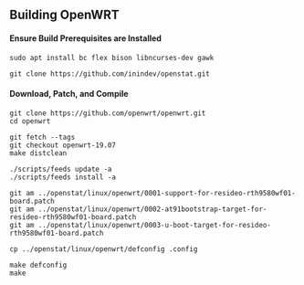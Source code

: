 ## Building OpenWRT

#### Ensure Build Prerequisites are Installed
```
sudo apt install bc flex bison libncurses-dev gawk

git clone https://github.com/inindev/openstat.git
```

#### Download, Patch, and Compile
```
git clone https://github.com/openwrt/openwrt.git
cd openwrt

git fetch --tags
git checkout openwrt-19.07
make distclean

./scripts/feeds update -a
./scripts/feeds install -a

git am ../openstat/linux/openwrt/0001-support-for-resideo-rth9580wf01-board.patch
git am ../openstat/linux/openwrt/0002-at91bootstrap-target-for-resideo-rth9580wf01-board.patch
git am ../openstat/linux/openwrt/0003-u-boot-target-for-resideo-rth9580wf01-board.patch

cp ../openstat/linux/openwrt/defconfig .config

make defconfig
make
```
